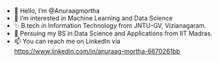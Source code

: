 - 👋 Hello, I’m @Anuraagmortha
- 👀 I’m interested in Machine Learning and Data Science
- ✨ B.tech in Information Technology from JNTU-GV, Vizianagaram.
- 🌱 Persuing my BS in Data Science and Applications from IIT Madras.
- 📫 You can reach me on LinkedIn via https://www.linkedin.com/in/anuraag-mortha-6670261bb
